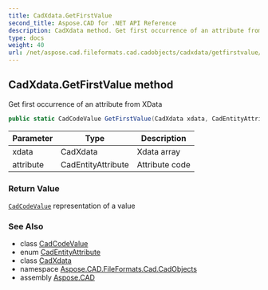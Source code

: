 ```yaml
---
title: CadXdata.GetFirstValue
second_title: Aspose.CAD for .NET API Reference
description: CadXdata method. Get first occurrence of an attribute from XData
type: docs
weight: 40
url: /net/aspose.cad.fileformats.cad.cadobjects/cadxdata/getfirstvalue/
---
```

## CadXdata.GetFirstValue method

Get first occurrence of an attribute from XData

```csharp
public static CadCodeValue GetFirstValue(CadXdata xdata, CadEntityAttribute attribute)
```

| Parameter | Type | Description |
| --- | --- | --- |
| xdata | CadXdata | Xdata array |
| attribute | CadEntityAttribute | Attribute code |

### Return Value

[`CadCodeValue`](../../../aspose.cad.fileformats.cad/cadcodevalue/) representation of a value

### See Also

* class [CadCodeValue](../../../aspose.cad.fileformats.cad/cadcodevalue/)
* enum [CadEntityAttribute](../../../aspose.cad.fileformats.cad/cadentityattribute/)
* class [CadXdata](../)
* namespace [Aspose.CAD.FileFormats.Cad.CadObjects](../../../aspose.cad.fileformats.cad.cadobjects/)
* assembly [Aspose.CAD](../../../)


